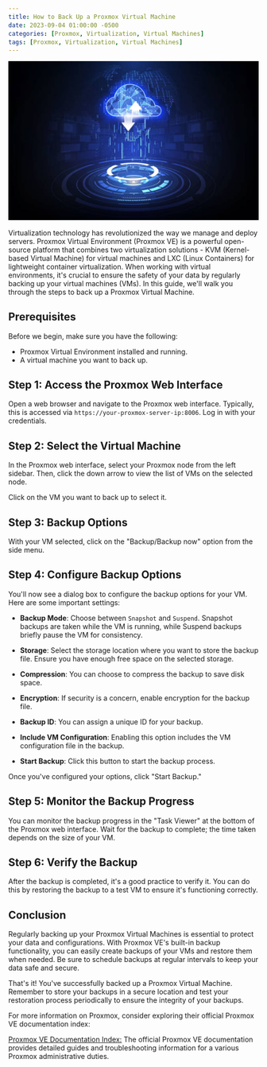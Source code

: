 ```yaml
---
title: How to Back Up a Proxmox Virtual Machine
date: 2023-09-04 01:00:00 -0500
categories: [Proxmox, Virtualization, Virtual Machines]
tags: [Proxmox, Virtualization, Virtual Machines]
---
```


![How to Back Up a Proxmox Virtual Machine](/assets/img/posts/2023/proxmox_vm_backup/proxmox_vm_backup.jpg)


Virtualization technology has revolutionized the way we manage and deploy servers. Proxmox Virtual Environment (Proxmox VE) is a powerful open-source platform that combines two virtualization solutions - KVM (Kernel-based Virtual Machine) for virtual machines and LXC (Linux Containers) for lightweight container virtualization. When working with virtual environments, it's crucial to ensure the safety of your data by regularly backing up your virtual machines (VMs). In this guide, we'll walk you through the steps to back up a Proxmox Virtual Machine.

## Prerequisites

Before we begin, make sure you have the following:

- Proxmox Virtual Environment installed and running.
- A virtual machine you want to back up.

## Step 1: Access the Proxmox Web Interface

Open a web browser and navigate to the Proxmox web interface. Typically, this is accessed via `https://your-proxmox-server-ip:8006`. Log in with your credentials.

## Step 2: Select the Virtual Machine

In the Proxmox web interface, select your Proxmox node from the left sidebar. Then, click the down arrow to view the list of VMs on the selected node.

Click on the VM you want to back up to select it.

## Step 3: Backup Options

With your VM selected, click on the "Backup/Backup now" option from the side menu.


## Step 4: Configure Backup Options

You'll now see a dialog box to configure the backup options for your VM. Here are some important settings:

- **Backup Mode**: Choose between `Snapshot` and `Suspend`. Snapshot backups are taken while the VM is running, while Suspend backups briefly pause the VM for consistency.

- **Storage**: Select the storage location where you want to store the backup file. Ensure you have enough free space on the selected storage.

- **Compression**: You can choose to compress the backup to save disk space.

- **Encryption**: If security is a concern, enable encryption for the backup file.

- **Backup ID**: You can assign a unique ID for your backup.

- **Include VM Configuration**: Enabling this option includes the VM configuration file in the backup.

- **Start Backup**: Click this button to start the backup process.

Once you've configured your options, click "Start Backup."

## Step 5: Monitor the Backup Progress

You can monitor the backup progress in the "Task Viewer" at the bottom of the Proxmox web interface. Wait for the backup to complete; the time taken depends on the size of your VM.


## Step 6: Verify the Backup

After the backup is completed, it's a good practice to verify it. You can do this by restoring the backup to a test VM to ensure it's functioning correctly.

## Conclusion

Regularly backing up your Proxmox Virtual Machines is essential to protect your data and configurations. With Proxmox VE's built-in backup functionality, you can easily create backups of your VMs and restore them when needed. Be sure to schedule backups at regular intervals to keep your data safe and secure.

That's it! You've successfully backed up a Proxmox Virtual Machine. Remember to store your backups in a secure location and test your restoration process periodically to ensure the integrity of your backups.


For more information on Proxmox, consider exploring their official Proxmox VE documentation index:

[Proxmox VE Documentation Index:](https://pve.proxmox.com/pve-docs/) The official Proxmox VE documentation provides detailed guides and troubleshooting information for a various Proxmox administrative duties.